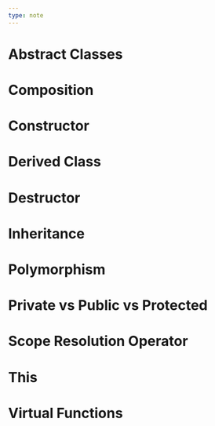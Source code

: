 ```yaml
---
type: note
---
```

# Abstract Classes
# Composition
# Constructor
# Derived Class
# Destructor
# Inheritance
# Polymorphism
# Private vs Public vs Protected
# Scope Resolution Operator
# This
# Virtual Functions